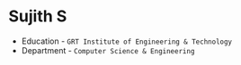 # Sujith S
- Education - `GRT Institute of Engineering & Technology`
- Department - `Computer Science & Engineering` 